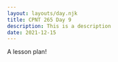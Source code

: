 ```yaml
---
layout: layouts/day.njk
title: CPNT 265 Day 9
description: This is a description
date: 2021-12-15
---
```


A lesson plan!